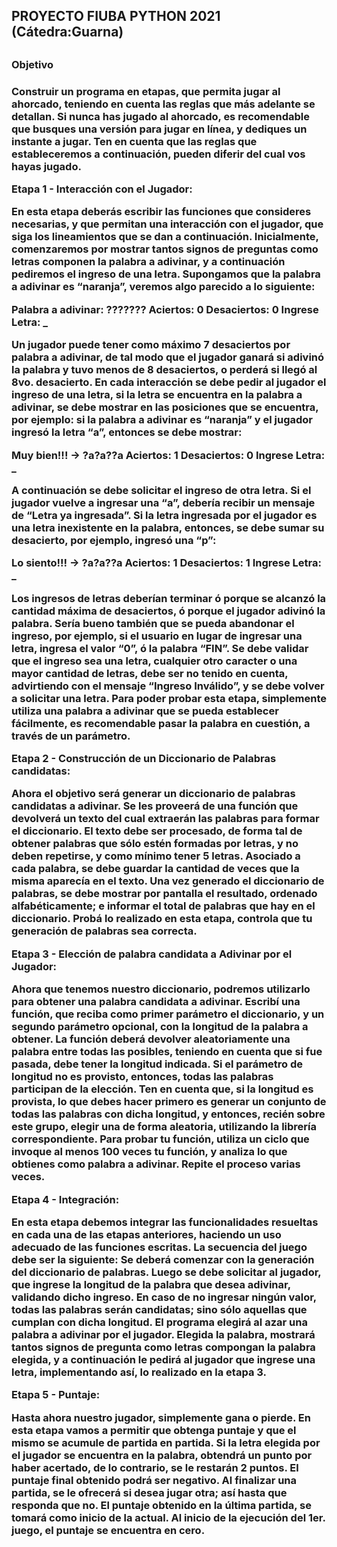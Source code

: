 <h2> PROYECTO FIUBA PYTHON 2021 (Cátedra:Guarna) <h2>
                                                            
<h3>Objetivo<h3>
<p> Construir un programa en etapas, que permita jugar al ahorcado, teniendo en cuenta
las reglas que más adelante se detallan.
Si nunca has jugado al ahorcado, es recomendable que busques una versión para
jugar en línea, y dediques un instante a jugar. Ten en cuenta que las reglas que
estableceremos a continuación, pueden diferir del cual vos hayas jugado.
  
<b>Etapa 1 - Interacción con el Jugador:<b>
  
En esta etapa deberás escribir las funciones que consideres necesarias, y que
permitan una interacción con el jugador, que siga los lineamientos que se dan a
continuación.
Inicialmente, comenzaremos por mostrar tantos signos de preguntas como letras
componen la palabra a adivinar, y a continuación pediremos el ingreso de una letra.
Supongamos que la palabra a adivinar es “naranja”, veremos algo parecido a lo
siguiente:
  
Palabra a adivinar: ??????? Aciertos: 0 Desaciertos: 0
Ingrese Letra: _
  
Un jugador puede tener como máximo 7 desaciertos por palabra a adivinar, de tal
modo que el jugador ganará si adivinó la palabra y tuvo menos de 8 desaciertos, o
perderá si llegó al 8vo. desacierto.
En cada interacción se debe pedir al jugador el ingreso de una letra, si la letra se
encuentra en la palabra a adivinar, se debe mostrar en las posiciones que se
encuentra, por ejemplo: si la palabra a adivinar es “naranja” y el jugador ingresó la
letra “a”, entonces se debe mostrar:
  
Muy bien!!! → ?a?a??a Aciertos: 1 Desaciertos: 0
Ingrese Letra: _
  
A continuación se debe solicitar el ingreso de otra letra. Si el jugador vuelve a
ingresar una “a”, debería recibir un mensaje de “Letra ya ingresada”.
Si la letra ingresada por el jugador es una letra inexistente en la palabra, entonces,
se debe sumar su desacierto, por ejemplo, ingresó una “p”:
  
Lo siento!!! → ?a?a??a Aciertos: 1 Desaciertos: 1
Ingrese Letra: _
  
Los ingresos de letras deberían terminar ó porque se alcanzó la cantidad máxima de
desaciertos, ó porque el jugador adivinó la palabra. Sería bueno también que se
pueda abandonar el ingreso, por ejemplo, si el usuario en lugar de ingresar una
letra, ingresa el valor “0”, ó la palabra “FIN”.
Se debe validar que el ingreso sea una letra, cualquier otro caracter o una mayor
cantidad de letras, debe ser no tenido en cuenta, advirtiendo con el mensaje
“Ingreso Inválido”, y se debe volver a solicitar una letra.
Para poder probar esta etapa, simplemente utiliza una palabra a adivinar que se
pueda establecer fácilmente, es recomendable pasar la palabra en cuestión, a través
de un parámetro.
  
<b>Etapa 2 - Construcción de un Diccionario de Palabras candidatas:<b>
  
Ahora el objetivo será generar un diccionario de palabras candidatas a adivinar.
Se les proveerá de una función que devolverá un texto del cual extraerán las
palabras para formar el diccionario. El texto debe ser procesado, de forma tal de
obtener palabras que sólo estén formadas por letras, y no deben repetirse, y como
mínimo tener 5 letras.
Asociado a cada palabra, se debe guardar la cantidad de veces que la misma
aparecía en el texto.
Una vez generado el diccionario de palabras, se debe mostrar por pantalla el
resultado, ordenado alfabéticamente; e informar el total de palabras que hay en el
diccionario.
Probá lo realizado en esta etapa, controla que tu generación de palabras sea
correcta.
  
<b>Etapa 3 - Elección de palabra candidata a Adivinar por el Jugador:<b>
  
Ahora que tenemos nuestro diccionario, podremos utilizarlo para obtener una palabra
candidata a adivinar.
Escribí una función, que reciba como primer parámetro el diccionario, y un segundo
parámetro opcional, con la longitud de la palabra a obtener. La función deberá
devolver aleatoriamente una palabra entre todas las posibles, teniendo en cuenta
que si fue pasada, debe tener la longitud indicada. Si el parámetro de longitud no es
provisto, entonces, todas las palabras participan de la elección.
Ten en cuenta que, si la longitud es provista, lo que debes hacer primero es generar
un conjunto de todas las palabras con dicha longitud, y entonces, recién sobre este
grupo, elegir una de forma aleatoria, utilizando la librería correspondiente.
Para probar tu función, utiliza un ciclo que invoque al menos 100 veces tu función, y
analiza lo que obtienes como palabra a adivinar. Repite el proceso varias veces.
  
<b>Etapa 4 - Integración:<b>
  
En esta etapa debemos integrar las funcionalidades resueltas en cada una de las
etapas anteriores, haciendo un uso adecuado de las funciones escritas.
La secuencia del juego debe ser la siguiente:
Se deberá comenzar con la generación del diccionario de palabras.
Luego se debe solicitar al jugador, que ingrese la longitud de la palabra que desea
adivinar, validando dicho ingreso. En caso de no ingresar ningún valor, todas las
palabras serán candidatas; sino sólo aquellas que cumplan con dicha longitud.
El programa elegirá al azar una palabra a adivinar por el jugador.
Elegida la palabra, mostrará tantos signos de pregunta como letras compongan la
palabra elegida, y a continuación le pedirá al jugador que ingrese una letra,
implementando así, lo realizado en la etapa 3.
  
<b>Etapa 5 - Puntaje:<b>
  
Hasta ahora nuestro jugador, simplemente gana o pierde.
En esta etapa vamos a permitir que obtenga puntaje y que el mismo se acumule de
partida en partida.
Si la letra elegida por el jugador se encuentra en la palabra, obtendrá un punto por
haber acertado, de lo contrario, se le restarán 2 puntos. El puntaje final obtenido
podrá ser negativo.
Al finalizar una partida, se le ofrecerá si desea jugar otra; así hasta que responda
que no. El puntaje obtenido en la última partida, se tomará como inicio de la actual.
Al inicio de la ejecución del 1er. juego, el puntaje se encuentra en cero.<p>

  
